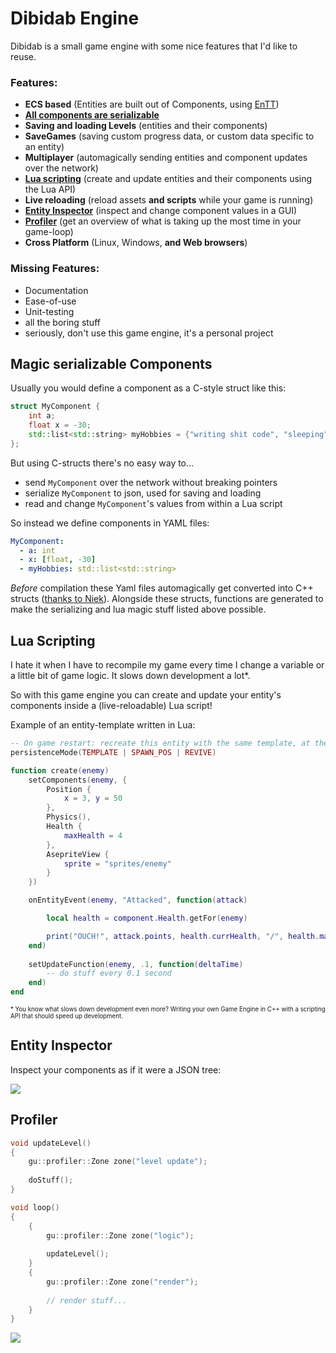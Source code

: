 # Dibidab Engine

Dibidab is a small game engine with some nice features that I'd like to reuse.

### Features:
- **ECS based** (Entities are built out of Components, using [EnTT](https://github.com/skypjack/entt))
- [**All components are serializable**](#magic-serializable-components)
- **Saving and loading Levels** (entities and their components)
- **SaveGames** (saving custom progress data, or custom data specific to an entity)
- **Multiplayer** (automagically sending entities and component updates over the network)
- [**Lua scripting**](#lua-scripting) (create and update entities and their components using the Lua API)
- **Live reloading** (reload assets **and scripts** while your game is running)
- [**Entity Inspector**](#entity-inspector) (inspect and change component values in a GUI)
- [**Profiler**](#profiler) (get an overview of what is taking up the most time in your game-loop)
- **Cross Platform** (Linux, Windows, **and Web browsers**)

### Missing Features:
- Documentation
- Ease-of-use
- Unit-testing
- all the boring stuff
- seriously, don't use this game engine, it's a personal project


## Magic serializable Components
Usually you would define a component as a C-style struct like this:
```C++
struct MyComponent {
    int a;
    float x = -30;
    std::list<std::string> myHobbies = {"writing shit code", "sleeping"};
};
```
But using C-structs there's no easy way to...
- send `MyComponent` over the network without breaking pointers
- serialize `MyComponent` to json, used for saving and loading
- read and change `MyComponent`'s values from within a Lua script

 So instead we define components in YAML files:
```yaml
MyComponent:
  - a: int
  - x: [float, -30]
  - myHobbies: std::list<std::string>
```
*Before* compilation these Yaml files automagically get converted into C++ structs ([thanks to Niek](https://github.com/dibidabidab/lua-serde)).
Alongside these structs, functions are generated to make the serializing and lua magic stuff listed above possible.


## Lua Scripting
I hate it when I have to recompile my game every time I change a variable or a little bit of game logic.
It slows down development a lot*.

So with this game engine you can create and update your entity's components inside a (live-reloadable) Lua script!

Example of an entity-template written in Lua:
```lua
-- On game restart: recreate this entity with the same template, at the original spawn position
persistenceMode(TEMPLATE | SPAWN_POS | REVIVE) 

function create(enemy)
    setComponents(enemy, {
        Position {
            x = 3, y = 50
        },
        Physics(),
        Health {
            maxHealth = 4
        },
        AsepriteView {
            sprite = "sprites/enemy"
        }
    })

    onEntityEvent(enemy, "Attacked", function(attack)

        local health = component.Health.getFor(enemy)

        print("OUCH!", attack.points, health.currHealth, "/", health.maxHealth)
    end)
    
    setUpdateFunction(enemy, .1, function(deltaTime)
        -- do stuff every 0.1 second
    end)
end
```

<sup><sup>* You know what slows down development even more? Writing your own Game Engine in C++ with a scripting API that should speed up development.</sup></sup>


## Entity Inspector
Inspect your components as if it were a JSON tree:

![](https://imgur.com/91eVQg9l.png)

## Profiler

```c++
void updateLevel()
{
    gu::profiler::Zone zone("level update");
    
    doStuff();
}

void loop()
{
    {
        gu::profiler::Zone zone("logic");
    
        updateLevel();
    }
    {
        gu::profiler::Zone zone("render");
    
        // render stuff...
    }
}
```

![](https://imgur.com/NZcTBPy.png)
